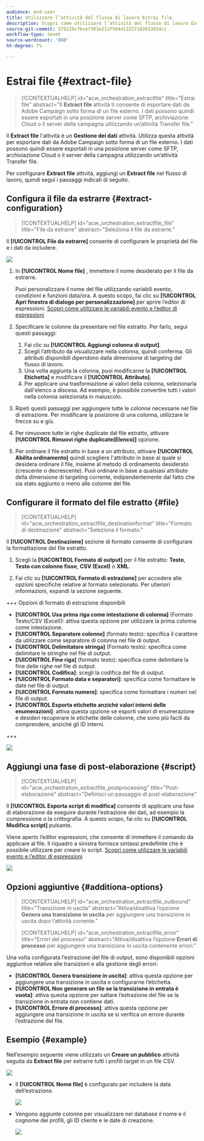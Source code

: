 ```yaml
---
audience: end-user
title: Utilizzare l’attività del flusso di lavoro Estrai file
description: Scopri come utilizzare l’attività del flusso di lavoro Extract file
source-git-commit: 575219c7bcef303e211f504d13227183933924cc
workflow-type: tm+mt
source-wordcount: '860'
ht-degree: 7%

---
```


# Estrai file {#extract-file}

>[!CONTEXTUALHELP]
>id="acw_orchestration_extractfile"
>title="Estrai file"
>abstract="Il **Extract file** attività ti consente di esportare dati da Adobe Campaign sotto forma di un file esterno. I dati possono quindi essere esportati in una posizione server come SFTP, archiviazione Cloud o il server della campagna utilizzando un’attività Transfer file."

Il **Extract file** l&#39;attività è un **Gestione dei dati** attività. Utilizza questa attività per esportare dati da Adobe Campaign sotto forma di un file esterno. I dati possono quindi essere esportati in una posizione server come SFTP, archiviazione Cloud o il server della campagna utilizzando un’attività Transfer file.

Per configurare **Extract file** attività, aggiungi un **Extract file** nel flusso di lavoro, quindi segui i passaggi indicati di seguito.

## Configura il file da estrarre {#extract-configuration}

>[!CONTEXTUALHELP]
>id="acw_orchestration_extractfile_file"
>title="File da estrarre"
>abstract="Seleziona il file da estrarre."

Il **[!UICONTROL File da estrarre]** consente di configurare le proprietà del file e i dati da includere.

![](../assets/extract-file-file.png)

1. In **[!UICONTROL Nome file]** , immettere il nome desiderato per il file da estrarre.

   Puoi personalizzare il nome del file utilizzando variabili evento, condizioni e funzioni data/ora. A questo scopo, fai clic su **[!UICONTROL Apri finestra di dialogo per personalizzazione]** per aprire l’editor di espressioni. [Scopri come utilizzare le variabili evento e l’editor di espressioni](../event-variables.md)

1. Specificare le colonne da presentare nel file estratto. Per farlo, segui questi passaggi:

   1. Fai clic su **[!UICONTROL Aggiungi colonna di output]**.
   1. Scegli l’attributo da visualizzare nella colonna, quindi conferma. Gli attributi disponibili dipendono dalla dimensione di targeting del flusso di lavoro.
   1. Una volta aggiunta la colonna, puoi modificarne la **[!UICONTROL Etichetta]** e modificare il **[!UICONTROL Attributo]**.
   1. Per applicare una trasformazione ai valori della colonna, selezionarla dall&#39;elenco a discesa. Ad esempio, è possibile convertire tutti i valori nella colonna selezionata in maiuscolo.

1. Ripeti questi passaggi per aggiungere tutte le colonne necessarie nel file di estrazione. Per modificare la posizione di una colonna, utilizzare le frecce su e giù.

1. Per rimuovere tutte le righe duplicate dal file estratto, attivare **[!UICONTROL Rimuovi righe duplicate(Elenco)]** opzione.

1. Per ordinare il file estratto in base a un attributo, attivare **[!UICONTROL Abilita ordinamento]** quindi scegliere l&#39;attributo in base al quale si desidera ordinare il file, insieme al metodo di ordinamento desiderato (crescente o decrescente). Puoi ordinare in base a qualsiasi attributo della dimensione di targeting corrente, indipendentemente dal fatto che sia stato aggiunto o meno alle colonne del file.

## Configurare il formato del file estratto {#file}

>[!CONTEXTUALHELP]
>id="acw_orchestration_extractfile_destinationformat"
>title="Formato di destinazione"
>abstract="Seleziona il formato."

Il **[!UICONTROL Destinazione]** sezione di formato consente di configurare la formattazione del file estratto.

1. Scegli la **[!UICONTROL Formato di output]** per il file estratto: **Testo**, **Testo con colonne fisse**, **CSV (Excel)** o **XML**.

1. Fai clic su **[!UICONTROL Formato di estrazione]** per accedere alle opzioni specifiche relative al formato selezionato. Per ulteriori informazioni, espandi la sezione seguente.

+++ Opzioni di formato di estrazione disponibili

   * **[!UICONTROL Usa prima riga come intestazione di colonna]** (Formato Testo/CSV (Excel)): attiva questa opzione per utilizzare la prima colonna come intestazione.
   * **[!UICONTROL Separatore colonne]** (formato testo): specifica il carattere da utilizzare come separatore di colonna nel file di output.
   * **[!UICONTROL Delimitatore stringa]** (Formato testo): specifica come delimitare le stringhe nel file di output.
   * **[!UICONTROL Fine riga]** (formato testo): specifica come delimitare la fine delle righe nel file di output.
   * **[!UICONTROL Codifica]**: scegli la codifica del file di output.
   * **[!UICONTROL Formato data e separatori]**: specifica come formattare le date nel file di output.
   * **[!UICONTROL Formato numero]**: specifica come formattare i numeri nel file di output.
   * **[!UICONTROL Esporta etichette anziché valori interni delle enumerazioni]**: attiva questa opzione se esporti valori di enumerazione e desideri recuperare le etichette delle colonne, che sono più facili da comprendere, anziché gli ID interni.

+++

   ![](../assets/extract-file-format.png)

## Aggiungi una fase di post-elaborazione {#script}

>[!CONTEXTUALHELP]
>id="acw_orchestration_extractfile_postprocessing"
>title="Post-elaborazione"
>abstract="Definisci un passaggio di post-elaborazione"

Il **[!UICONTROL Esporta script di modifica]** consente di applicare una fase di elaborazione da eseguire durante l’estrazione dei dati, ad esempio la compressione o la crittografia. A questo scopo, fai clic su **[!UICONTROL Modifica script]** pulsante.

Viene aperto l’editor espressioni, che consente di immettere il comando da applicare al file. Il riquadro a sinistra fornisce sintassi predefinite che è possibile utilizzare per creare lo script. [Scopri come utilizzare le variabili evento e l’editor di espressioni](../event-variables.md)

![](../assets/extract-file-script.png)

## Opzioni aggiuntive {#additiona-options}

>[!CONTEXTUALHELP]
>id="acw_orchestration_extractfile_outbound"
>title="Transizione in uscita"
>abstract="Attiva/disattiva l’opzione **Genera una transizione in uscita** per aggiungere una transizione in uscita dopo l’attività corrente."

>[!CONTEXTUALHELP]
>id="acw_orchestration_extractfile_error"
>title="Errori del processo"
>abstract="Attiva/disattiva l’opzione **Errori di processo** per aggiungere una transizione in uscita contenente errori."

Una volta configurata l’estrazione del file di output, sono disponibili opzioni aggiuntive relative alle transizioni e alla gestione degli errori:

* **[!UICONTROL Genera transizione in uscita]**: attiva questa opzione per aggiungere una transizione in uscita e configurarne l’etichetta.
* **[!UICONTROL Non generare un file se la transizione in entrata è vuota]**: attiva questa opzione per saltare l’estrazione del file se la transizione in entrata non contiene dati.
* **[!UICONTROL Errore di processo]**: attiva questa opzione per aggiungere una transizione in uscita se si verifica un errore durante l’estrazione del file.

## Esempio {#example}

Nell’esempio seguente viene utilizzato un **Creare un pubblico** attività seguita da **Extract file** per estrarre tutti i profili target in un file CSV.

![](../assets/extract-file-example.png)

* Il **[!UICONTROL Nome file]** è configurato per includere la data dell’estrazione.

  ![](../assets/extract-file-example-name.png)

* Vengono aggiunte colonne per visualizzare nel database il nome e il cognome dei profili, gli ID cliente e le date di creazione.

  ![](../assets/extract-file-example-columns.png)
